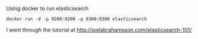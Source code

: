 Using docker to run elasticsearch

```
docker run -d -p 9200:9200 -p 9300:9300 elasticsearch
```

I went through the tutorial at http://joelabrahamsson.com/elasticsearch-101/
